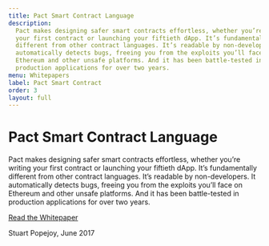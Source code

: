 ```yaml
---
title: Pact Smart Contract Language
description:
  Pact makes designing safer smart contracts effortless, whether you’re writing
  your first contract or launching your fiftieth dApp. It’s fundamentally
  different from other contract languages. It’s readable by non-developers. It
  automatically detects bugs, freeing you from the exploits you’ll face on
  Ethereum and other unsafe platforms. And it has been battle-tested in
  production applications for over two years.
menu: Whitepapers
label: Pact Smart Contract
order: 3
layout: full
---
```


# Pact Smart Contract Language

Pact makes designing safer smart contracts effortless, whether you’re writing
your first contract or launching your fiftieth dApp. It’s fundamentally
different from other contract languages. It’s readable by non-developers. It
automatically detects bugs, freeing you from the exploits you’ll face on
Ethereum and other unsafe platforms. And it has been battle-tested in production
applications for over two years.

[Read the Whitepaper](https://d31d887a-c1e0-47c2-aa51-c69f9f998b07.filesusr.com/ugd/86a16f_442a542b64554cb2a4c1ae7f528ce4c3.pdf)

Stuart Popejoy, June 2017
